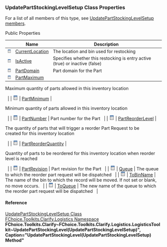 ﻿### UpdatePartStockingLevelSetup Class Properties

For a list of all members of this type, see [UpdatePartStockingLevelSetup members](FChoice.Toolkits.Clarify~FChoice.Toolkits.Clarify.Logistics.UpdatePartStockingLevelSetup_members.md).

Public Properties

|   | Name | Description |
| --- | --- | --- |
| ![Public Property](dotnetimages/publicProperty.png) | [CurrentLocation](FChoice.Toolkits.Clarify~FChoice.Toolkits.Clarify.Logistics.UpdatePartStockingLevelSetup~CurrentLocation.md) | The location and bin used for restocking   |
| ![Public Property](dotnetimages/publicProperty.png) | [IsActive](FChoice.Toolkits.Clarify~FChoice.Toolkits.Clarify.Logistics.UpdatePartStockingLevelSetup~IsActive.md) | Specifies whether this restocking is entry active (true) or inactive (false)   |
| ![Public Property](dotnetimages/publicProperty.png) | [PartDomain](FChoice.Toolkits.Clarify~FChoice.Toolkits.Clarify.Logistics.UpdatePartStockingLevelSetup~PartDomain.md) | Part domain for the Part   |
| ![Public Property](dotnetimages/publicProperty.png) | [PartMaximum](FChoice.Toolkits.Clarify~FChoice.Toolkits.Clarify.Logistics.UpdatePartStockingLevelSetup~PartMaximum.md) | 
Maximum quantity of parts allowed in this inventory location

  |
| ![Public Property](dotnetimages/publicProperty.png) | [PartMinimum](FChoice.Toolkits.Clarify~FChoice.Toolkits.Clarify.Logistics.UpdatePartStockingLevelSetup~PartMinimum.md) | 

Minimum quantity of parts allowed in this inventory location

  |
| ![Public Property](dotnetimages/publicProperty.png) | [PartNumber](FChoice.Toolkits.Clarify~FChoice.Toolkits.Clarify.Logistics.UpdatePartStockingLevelSetup~PartNumber.md) | Part number for the Part   |
| ![Public Property](dotnetimages/publicProperty.png) | [PartReorderLevel](FChoice.Toolkits.Clarify~FChoice.Toolkits.Clarify.Logistics.UpdatePartStockingLevelSetup~PartReorderLevel.md) | 

The quantity of parts that will trigger a reorder Part Request to be created for this inventory location

  |
| ![Public Property](dotnetimages/publicProperty.png) | [PartReorderQuantity](FChoice.Toolkits.Clarify~FChoice.Toolkits.Clarify.Logistics.UpdatePartStockingLevelSetup~PartReorderQuantity.md) | 

Quantity of parts to be reordered for this inventory location when reorder level is reached

  |
| ![Public Property](dotnetimages/publicProperty.png) | [PartRevision](FChoice.Toolkits.Clarify~FChoice.Toolkits.Clarify.Logistics.UpdatePartStockingLevelSetup~PartRevision.md) | Part revision for the Part   |
| ![Public Property](dotnetimages/publicProperty.png) | [Queue](FChoice.Toolkits.Clarify~FChoice.Toolkits.Clarify.Logistics.UpdatePartStockingLevelSetup~Queue.md) | The queue to which the reorder part request will be dispatched   |
| ![Public Property](dotnetimages/publicProperty.png) | [ToBinName](FChoice.Toolkits.Clarify~FChoice.Toolkits.Clarify.Logistics.UpdatePartStockingLevelSetup~ToBinName.md) | The name of the bin to which the record will be moved. If not set or blank, no move occurs.   |
| ![Public Property](dotnetimages/publicProperty.png) | [ToQueue](FChoice.Toolkits.Clarify~FChoice.Toolkits.Clarify.Logistics.UpdatePartStockingLevelSetup~ToQueue.md) | The new name of the queue to which the reorder part request will be dispatched   |





#### Reference

[UpdatePartStockingLevelSetup Class](FChoice.Toolkits.Clarify~FChoice.Toolkits.Clarify.Logistics.UpdatePartStockingLevelSetup.md)  
[FChoice.Toolkits.Clarify.Logistics Namespace](FChoice.Toolkits.Clarify~FChoice.Toolkits.Clarify.Logistics_namespace.md)  
**FChoice.Toolkits.Clarify~FChoice.Toolkits.Clarify.Logistics.LogisticsToolkit~UpdatePartStockingLevel(UpdatePartStockingLevelSetup)", Caption="UpdatePartStockingLevel(UpdatePartStockingLevelSetup) Method"**